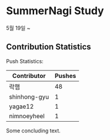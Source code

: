 # SummerNagi Study

5월 19일 ~ 

## Contribution Statistics

Push Statistics:

| Contributor | Pushes |
| ----------- | ------ |
| 락햄 | 48 |
| shinhong-gyu | 1 |
| yagae12 | 1 |
| nimnoeyheel | 1 |

Some concluding text.
